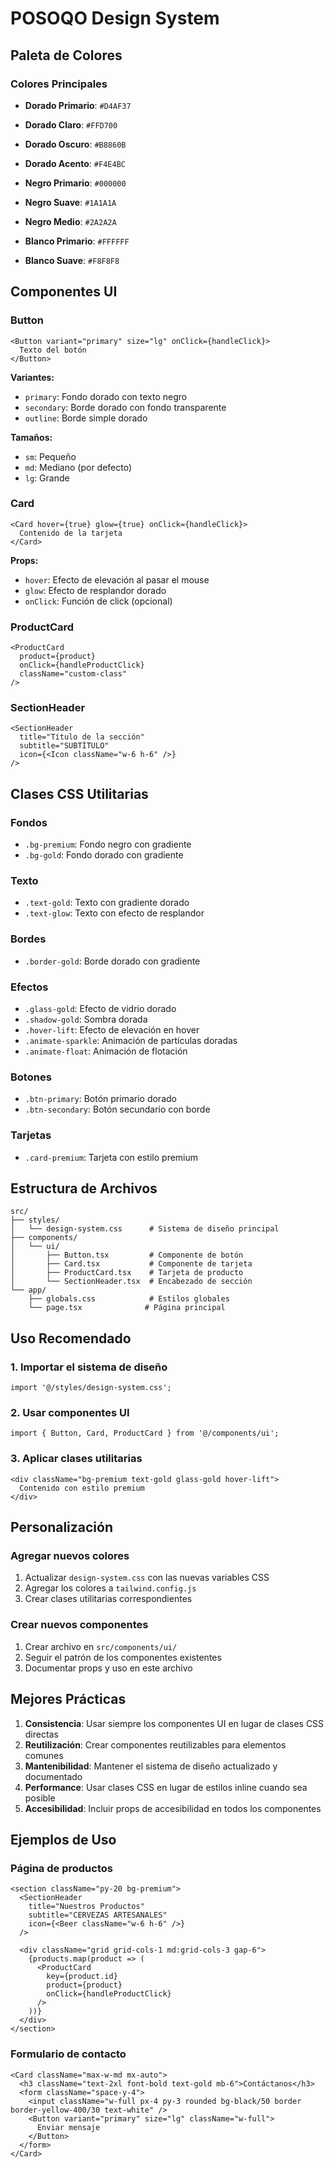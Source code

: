 # POSOQO Design System

## Paleta de Colores

### Colores Principales
- **Dorado Primario**: `#D4AF37`
- **Dorado Claro**: `#FFD700`
- **Dorado Oscuro**: `#B8860B`
- **Dorado Acento**: `#F4E4BC`

- **Negro Primario**: `#000000`
- **Negro Suave**: `#1A1A1A`
- **Negro Medio**: `#2A2A2A`

- **Blanco Primario**: `#FFFFFF`
- **Blanco Suave**: `#F8F8F8`

## Componentes UI

### Button
```tsx
<Button variant="primary" size="lg" onClick={handleClick}>
  Texto del botón
</Button>
```

**Variantes:**
- `primary`: Fondo dorado con texto negro
- `secondary`: Borde dorado con fondo transparente
- `outline`: Borde simple dorado

**Tamaños:**
- `sm`: Pequeño
- `md`: Mediano (por defecto)
- `lg`: Grande

### Card
```tsx
<Card hover={true} glow={true} onClick={handleClick}>
  Contenido de la tarjeta
</Card>
```

**Props:**
- `hover`: Efecto de elevación al pasar el mouse
- `glow`: Efecto de resplandor dorado
- `onClick`: Función de click (opcional)

### ProductCard
```tsx
<ProductCard 
  product={product} 
  onClick={handleProductClick}
  className="custom-class"
/>
```

### SectionHeader
```tsx
<SectionHeader
  title="Título de la sección"
  subtitle="SUBTÍTULO"
  icon={<Icon className="w-6 h-6" />}
/>
```

## Clases CSS Utilitarias

### Fondos
- `.bg-premium`: Fondo negro con gradiente
- `.bg-gold`: Fondo dorado con gradiente

### Texto
- `.text-gold`: Texto con gradiente dorado
- `.text-glow`: Texto con efecto de resplandor

### Bordes
- `.border-gold`: Borde dorado con gradiente

### Efectos
- `.glass-gold`: Efecto de vidrio dorado
- `.shadow-gold`: Sombra dorada
- `.hover-lift`: Efecto de elevación en hover
- `.animate-sparkle`: Animación de partículas doradas
- `.animate-float`: Animación de flotación

### Botones
- `.btn-primary`: Botón primario dorado
- `.btn-secondary`: Botón secundario con borde

### Tarjetas
- `.card-premium`: Tarjeta con estilo premium

## Estructura de Archivos

```
src/
├── styles/
│   └── design-system.css      # Sistema de diseño principal
├── components/
│   └── ui/
│       ├── Button.tsx         # Componente de botón
│       ├── Card.tsx           # Componente de tarjeta
│       ├── ProductCard.tsx    # Tarjeta de producto
│       └── SectionHeader.tsx  # Encabezado de sección
└── app/
    ├── globals.css            # Estilos globales
    └── page.tsx              # Página principal
```

## Uso Recomendado

### 1. Importar el sistema de diseño
```tsx
import '@/styles/design-system.css';
```

### 2. Usar componentes UI
```tsx
import { Button, Card, ProductCard } from '@/components/ui';
```

### 3. Aplicar clases utilitarias
```tsx
<div className="bg-premium text-gold glass-gold hover-lift">
  Contenido con estilo premium
</div>
```

## Personalización

### Agregar nuevos colores
1. Actualizar `design-system.css` con las nuevas variables CSS
2. Agregar los colores a `tailwind.config.js`
3. Crear clases utilitarias correspondientes

### Crear nuevos componentes
1. Crear archivo en `src/components/ui/`
2. Seguir el patrón de los componentes existentes
3. Documentar props y uso en este archivo

## Mejores Prácticas

1. **Consistencia**: Usar siempre los componentes UI en lugar de clases CSS directas
2. **Reutilización**: Crear componentes reutilizables para elementos comunes
3. **Mantenibilidad**: Mantener el sistema de diseño actualizado y documentado
4. **Performance**: Usar clases CSS en lugar de estilos inline cuando sea posible
5. **Accesibilidad**: Incluir props de accesibilidad en todos los componentes

## Ejemplos de Uso

### Página de productos
```tsx
<section className="py-20 bg-premium">
  <SectionHeader
    title="Nuestros Productos"
    subtitle="CERVEZAS ARTESANALES"
    icon={<Beer className="w-6 h-6" />}
  />
  
  <div className="grid grid-cols-1 md:grid-cols-3 gap-6">
    {products.map(product => (
      <ProductCard
        key={product.id}
        product={product}
        onClick={handleProductClick}
      />
    ))}
  </div>
</section>
```

### Formulario de contacto
```tsx
<Card className="max-w-md mx-auto">
  <h3 className="text-2xl font-bold text-gold mb-6">Contáctanos</h3>
  <form className="space-y-4">
    <input className="w-full px-4 py-3 rounded bg-black/50 border border-yellow-400/30 text-white" />
    <Button variant="primary" size="lg" className="w-full">
      Enviar mensaje
    </Button>
  </form>
</Card>
```
